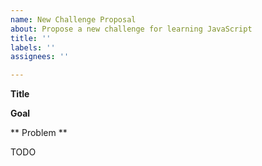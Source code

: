 ```yaml
---
name: New Challenge Proposal
about: Propose a new challenge for learning JavaScript
title: ''
labels: ''
assignees: ''

---
```


**Title**
<!-- Just a title for your challenge -->
<!-- Ex: FUNCTION RETURN VALUES -->

**Goal**
<!-- Ex: Learn how to handle function return values. -->

** Problem **
<!--
  Typically a workshopper problem consist in a description of a javascript
  concept (or feature) that try to teach, a challenge for apply description above
  and lastly a verify instructions
-->
<!-- Ex:
  The result of the function is a value.
  You can get the result of the function as follows:

  const ret = Math.random()

  ** The challenge: **

  Create a file named function-return-value.js.

  Check to see if your program is correct by running this command:

  javascripting verify arrays.js
-->

TODO
